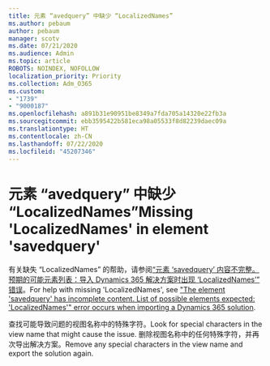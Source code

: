 ```yaml
---
title: 元素 “avedquery” 中缺少 “LocalizedNames”
ms.author: pebaum
author: pebaum
manager: scotv
ms.date: 07/21/2020
ms.audience: Admin
ms.topic: article
ROBOTS: NOINDEX, NOFOLLOW
localization_priority: Priority
ms.collection: Adm_O365
ms.custom:
- "1739"
- "9000187"
ms.openlocfilehash: a891b31e90951be8349a7fda705a14320e22fb3a
ms.sourcegitcommit: ebb3595422b581eca98a05533f8d82239daec09a
ms.translationtype: HT
ms.contentlocale: zh-CN
ms.lasthandoff: 07/22/2020
ms.locfileid: "45207346"
---
```

# <a name="missing-localizednames-in-element-savedquery"></a><span data-ttu-id="6fac1-102">元素 “avedquery” 中缺少 “LocalizedNames”</span><span class="sxs-lookup"><span data-stu-id="6fac1-102">Missing 'LocalizedNames' in element 'savedquery'</span></span>

<span data-ttu-id="6fac1-103">有关缺失 “LocalizedNames” 的帮助，请参阅[“元素 ‘savedquery’ 内容不完整。预期的可能元素列表：导入 Dynamics 365 解决方案时出现 ‘LocalizedNames’” 错误](https://support.microsoft.com/help/4463330/the-element-savedquery-has-incomplete-content-list-of-possible-element)。</span><span class="sxs-lookup"><span data-stu-id="6fac1-103">For help with missing 'LocalizedNames', see ["The element 'savedquery' has incomplete content. List of possible elements expected: 'LocalizedNames'" error occurs when importing a Dynamics 365 solution](https://support.microsoft.com/help/4463330/the-element-savedquery-has-incomplete-content-list-of-possible-element).</span></span>

<span data-ttu-id="6fac1-104">查找可能导致问题的视图名称中的特殊字符。</span><span class="sxs-lookup"><span data-stu-id="6fac1-104">Look for special characters in the view name that might cause the issue.</span></span> <span data-ttu-id="6fac1-105">删除视图名称中的任何特殊字符，并再次导出解决方案。</span><span class="sxs-lookup"><span data-stu-id="6fac1-105">Remove any special characters in the view name and export the solution again.</span></span>